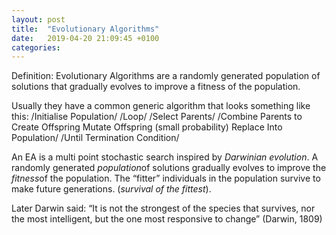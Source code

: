 ```yaml
---
layout: post
title:  "Evolutionary Algorithms"
date:   2019-04-20 21:09:45 +0100
categories:
---
```

Definition: Evolutionary Algorithms are a randomly generated population of solutions that gradually evolves to improve a fitness of the population.

Usually they have a common generic algorithm that looks something like this:
/Initialise Population/
/Loop/
/Select Parents/
/Combine Parents to Create Offspring Mutate Offspring (small probability) Replace Into Population/
/Until Termination Condition/

An EA is a multi point stochastic search inspired by *Darwinian evolution*. A randomly generated *population*of solutions gradually evolves to improve the *fitness*of the population. The “fitter” individuals in the population survive to make future generations. (*survival of the fittest*).

Later Darwin said: “It is not the strongest of the species that survives, nor the most intelligent, but the one most responsive to change” (Darwin, 1809)
